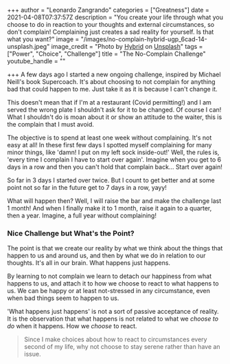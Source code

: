 +++
author = "Leonardo Zangrando"
categories = ["Greatness"]
date = 2021-04-08T07:37:57Z
description = "You create your life through what you choose to do in reaction to your thoughts and external circumstances, so don't complain! Complaining just creates a sad reality for yourself. Is that what you want?"
image = "/images/no-complain-hybrid-ugp_6cad-14-unsplash.jpeg"
image_credit = "Photo by [Hybrid](https://unsplash.com/@artbyhybrid?utm_source=unsplash&utm_medium=referral&utm_content=creditCopyText) on [Unsplash](https://unsplash.com/s/photos/sad-happy?utm_source=unsplash&utm_medium=referral&utm_content=creditCopyText)"
tags = ["Power", "Choice", "Challenge"]
title = "The No-Complain Challenge"
youtube_handle = ""

+++
A few days ago I started a new ongoing challenge, inspired by Michael Neill's book Supercoach. It's about choosing to not complain for anything bad that could happen to me. Just take it as it is because I can't change it.

This doesn't mean that if I'm at a restaurant (Covid permitting!) and I am served the wrong plate I shouldn't ask for it to be changed. Of course I can! What I shouldn't do is moan about it or show an attitude to the waiter, this is the complain that I must avoid.

The objective is to spend at least one week without complaining. It's not easy at all! In these first few days I spotted myself complaining for many minor things, like 'damn! I put on my left sock inside-out!' Well, the rules is, 'every time I complain I have to start over again'. Imagine when you get to 6 days in a row and then you can't hold that complain back... Start over again!

So far in 3 days I started over twice. But I count to get better and at some point not so far in the future get to 7 days in a row, yayy!

What will happen then? Well, I will raise the bar and make the challenge last 1 month! And when I finally make it to 1 month, raise it again to a quarter, then a year. Imagine, a full year without complaining!

### Nice Challenge but What's the Point?

The point is that we create our reality by what we think about the things that happen to us and around us, and then by what we do in relation to our thoughts. It's all in our brain. What happens just happens.

By learning to not complain we learn to detach our happiness from what happens to us, and attach it to how we choose to react to what happens to us. We can be happy or at least not-stressed in any circumstance, even when bad things seem to happen to us. 

'What happens just happens' is not a sort of passive acceptance of reality. It is the observation that what happens is not related to what we _choose to do_ when it happens. How we _choose_ to react.

> Since I make choices about how to react to circumstances every second of my life, why not choose to stay serene rather than have an issue.